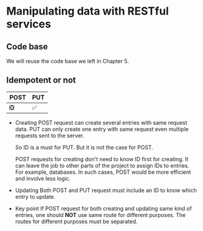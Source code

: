 # Manipulating data with RESTful services

## Code base
We will reuse the code base we left in Chapter 5.

## Idempotent or not

POST | PUT
--- | ---
❎ | ✅

- Creating
  POST request can create several entries with same request data. PUT can only create one entry with same request even multiple requests sent to the server.

  So ID is a must for PUT. But it is not the case for POST.

  POST requests for creating don't need to know ID first for creating. It can leave the job to other parts of the project to assign IDs to entries. For example, databases. In such cases, POST would be more efficient and involve less logic.

- Updating
  Both POST and PUT request must include an ID to know which entry to update.

- Key point
  If POST request for both creating and updating same kind of entries, one should **NOT** use same route for different purposes. The routes for different purposes must be separated.
